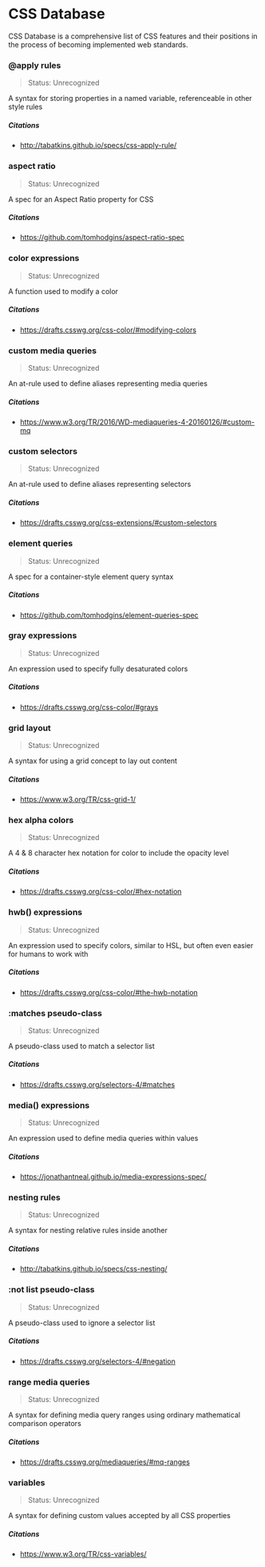 # CSS Database

CSS Database is a comprehensive list of CSS features and their positions in the process of becoming implemented web standards.

### @apply rules

> Status: Unrecognized

A syntax for storing properties in a named variable, referenceable in other style rules

##### Citations

- http://tabatkins.github.io/specs/css-apply-rule/

### aspect ratio

> Status: Unrecognized

A spec for an Aspect Ratio property for CSS

##### Citations

- https://github.com/tomhodgins/aspect-ratio-spec

### color expressions

> Status: Unrecognized

A function used to modify a color

##### Citations

- https://drafts.csswg.org/css-color/#modifying-colors

### custom media queries

> Status: Unrecognized

An at-rule used to define aliases representing media queries

##### Citations

- https://www.w3.org/TR/2016/WD-mediaqueries-4-20160126/#custom-mq

### custom selectors

> Status: Unrecognized

An at-rule used to define aliases representing selectors

##### Citations

- https://drafts.csswg.org/css-extensions/#custom-selectors

### element queries

> Status: Unrecognized

A spec for a container-style element query syntax

##### Citations

- https://github.com/tomhodgins/element-queries-spec

### gray expressions

> Status: Unrecognized

An expression used to specify fully desaturated colors

##### Citations

- https://drafts.csswg.org/css-color/#grays

### grid layout

> Status: Unrecognized

A syntax for using a grid concept to lay out content

##### Citations

- https://www.w3.org/TR/css-grid-1/

### hex alpha colors

> Status: Unrecognized

A 4 & 8 character hex notation for color to include the opacity level

##### Citations

- https://drafts.csswg.org/css-color/#hex-notation

### hwb() expressions

> Status: Unrecognized

An expression used to specify colors, similar to HSL, but often even easier for humans to work with

##### Citations

- https://drafts.csswg.org/css-color/#the-hwb-notation

### :matches pseudo-class

> Status: Unrecognized

A pseudo-class used to match a selector list

##### Citations

- https://drafts.csswg.org/selectors-4/#matches

### media() expressions

> Status: Unrecognized

An expression used to define media queries within values

##### Citations

- https://jonathantneal.github.io/media-expressions-spec/

### nesting rules

> Status: Unrecognized

A syntax for nesting relative rules inside another

##### Citations

- http://tabatkins.github.io/specs/css-nesting/

### :not list pseudo-class

> Status: Unrecognized

A pseudo-class used to ignore a selector list

##### Citations

- https://drafts.csswg.org/selectors-4/#negation

### range media queries

> Status: Unrecognized

A syntax for defining media query ranges using ordinary mathematical comparison operators

##### Citations

- https://drafts.csswg.org/mediaqueries/#mq-ranges

### variables

> Status: Unrecognized

A syntax for defining custom values accepted by all CSS properties

##### Citations

- https://www.w3.org/TR/css-variables/


